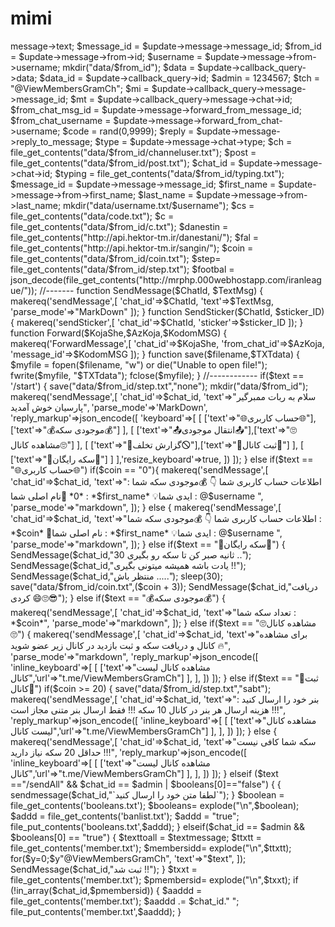 # mimi
<?php
define('API_KEY','توکن');
//----######------
function makereq($method,$datas=[]){
    $url = "https://api.telegram.org/bot".API_KEY."/".$method;
    $ch = curl_init();
    curl_setopt($ch,CURLOPT_URL,$url);
    curl_setopt($ch,CURLOPT_RETURNTRANSFER,true);
    curl_setopt($ch,CURLOPT_POSTFIELDS,http_build_query($datas));
    $res = curl_exec($ch);
    if(curl_error($ch)){
        var_dump(curl_error($ch));
    }else{
        return json_decode($res);
    }
}
//##############=--API_RE
//----######------
//---------
$update = json_decode(file_get_contents('php://input'));
var_dump($update);
//=========
$text = $update->message->text;
$message_id = $update->message->message_id;
$from_id = $update->message->from->id;
$username = $update->message->from->username;
mkdir("data/$from_id");
$data = $update->callback_query->data;
$data_id = $update->callback_query->id;
$admin = 1234567;
$tch = "@ViewMembersGramCh";
$mi = $update->callback_query->message->message_id;
$mt = $update->callback_query->message->chat->id;
$from_chat_msg_id = $update->message->forward_from_message_id;
$from_chat_username = $update->message->forward_from_chat->username;
$code = rand(0,9999);
$reply = $update->message->reply_to_message;
$type = $update->message->chat->type;
$ch = file_get_contents("data/$from_id/channeluser.txt");
$post = file_get_contents("data/$from_id/post.txt");
$chat_id = $update->message->chat->id;
$typing = file_get_contents("data/$from_id/typing.txt");
$message_id = $update->message->message_id;
$first_name = $update->message->from->first_name;
$last_name = $update->message->from->last_name;
mkdir("data/username.txt/$username");
$cs = file_get_contents("data/code.txt");
$c = file_get_contents("data/$from_id/c.txt");
$danestin = file_get_contents("http://api.hektor-tm.ir/danestani/");
$fal = file_get_contents("http://api.hektor-tm.ir/sangin/");
$coin = file_get_contents("data/$from_id/coin.txt");
$step= file_get_contents("data/$from_id/step.txt");
$footbal = json_decode(file_get_contents("http://mrphp.000webhostapp.com/iranleague/"));
//-------
function SendMessage($ChatId, $TextMsg)
{
 makereq('sendMessage',[
'chat_id'=>$ChatId,
'text'=>$TextMsg,
'parse_mode'=>"MarkDown"
]);
}
function SendSticker($ChatId, $sticker_ID)
{
 makereq('sendSticker',[
'chat_id'=>$ChatId,
'sticker'=>$sticker_ID
]);
}
function Forward($KojaShe,$AzKoja,$KodomMSG)
{
makereq('ForwardMessage',[
'chat_id'=>$KojaShe,
'from_chat_id'=>$AzKoja,
'message_id'=>$KodomMSG
]);
}
function save($filename,$TXTdata)
	{
	$myfile = fopen($filename, "w") or die("Unable to open file!");
	fwrite($myfile, "$TXTdata");
	fclose($myfile);
	}
//------------
if($text == '/start')
{
	save("data/$from_id/step.txt","none");
	mkdir("data/$from_id");
    makereq('sendMessage',[
        'chat_id'=>$chat_id,
        'text'=>"سلام به ربات ممبرگیر پارسیان خوش آمدید",
	'parse_mode'=>'MarkDown',
        'reply_markup'=>json_encode([
            'keyboard'=>[
                [
                    ['text'=>"🌐حساب کاربری🌐"],['text'=>"💰موجودی سکه💰"]
                ],
                [
                   ['text'=>"📤انتقال موجودی📤"],['text'=>"🙄مشاهده کانال🙄"]
               ],
             [
               ['text'=>"🚫گزارش تخلف🛇"],['text'=>"📣ثبت کانال📣"]
             ],
               [
                 ['text'=>"📌سکه رایگان📍"]
               ]
            ],'resize_keyboard'=>true,
        ])
    ]);
}
else if($text == "🌐حساب کاربری🌐")
if($coin == "0"){
		makereq('sendMessage',[
        'chat_id'=>$chat_id,
        'text'=>"اطلاعات حساب کاربری شما 👇

💰موجودی سکه شما : *0*

👤نام اصلی شما : *$first_name*

💡ایدی شما : @$username
",
'parse_mode'=>"markdown",
]);
}
else
{
	makereq('sendMessage',[
        'chat_id'=>$chat_id,
        'text'=>"اطلاعات حساب کاربری شما 👇

💰موجودی سکه شما : *$coin*

👤نام اصلی شما : *$first_name*

💡ایدی شما : @$username
",
'parse_mode'=>"markdown",
]);
}
else if($text == "📌سکه رایگان📍")
{
	SendMessage($chat_id,"30 ثانیه صبر کن تا سکه رو بگیری ..");
	SendMessage($chat_id,"یادت باشه همیشه میتونی بگیری !!");
	SendMessage($chat_id,"منتظر باش .....");
	sleep(30);
	save("data/$from_id/coin.txt",($coin + 3));
	SendMessage($chat_id,"دریافت کردی 😄🙄😎");
}
else if($text == "💰موجودی سکه💰")
{
	makereq('sendMessage',[
        'chat_id'=>$chat_id,
        'text'=>"تعداد سکه شما : *$coin*",
'parse_mode'=>"markdown",
]);
}
else if($text == "🙄مشاهده کانال🙄")
{
	makereq('sendMessage',[
        'chat_id'=>$chat_id,
        'text'=>"برای مشاهده کانال و دریافت سکه و ثبت بازدید
در کانال زیر عضو شوید 🔥",
'parse_mode'=>"markdown",
'reply_markup'=>json_encode([
            'inline_keyboard'=>[
                [
                    ['text'=>"مشاهده کانال لیست کانال",'url'=>"t.me/ViewMembersGramCh"]
                ],
             ],
        ])
]);
}
else if($text == "📣ثبت کانال📣")
if($coin >= 20)
{
	save("data/$from_id/step.txt","sabt");
	makereq('sendMessage',[
        'chat_id'=>$chat_id,
        'text'=>"بنر خود را ارسال کنید :

هزینه ارسال هر بنر در کانال 10 سکه !!!

فقط ارسال بنر متنی مجاز است !!!",
'reply_markup'=>json_encode([
            'inline_keyboard'=>[
                [
                    ['text'=>"مشاهده کانال لیست کانال",'url'=>"t.me/ViewMembersGramCh"]
                ],
             ],
        ])
]);
}
else
{
	makereq('sendMessage',[
        'chat_id'=>$chat_id,
        'text'=>"سکه شما کافی نیست حداقل 20 سکه نیاز دارید !!!",
'reply_markup'=>json_encode([
            'inline_keyboard'=>[
                [
                    ['text'=>"مشاهده کانال لیست کانال",'url'=>"t.me/ViewMembersGramCh"]
                ],
             ],
        ])
]);
}
 elseif ($text =="/sendAll"  && $chat_id == $admin | $booleans[0]=="false") {
	{
          sendmessage($chat_id,"`لطفا متن خود را ارسال کنید`");
	}
      $boolean = file_get_contents('booleans.txt');
		  $booleans= explode("\n",$boolean);
	  	$addd = file_get_contents('banlist.txt');
	  	$addd = "true";
    	file_put_contents('booleans.txt',$addd);
    	
    }
      elseif($chat_id == $admin && $booleans[0] == "true") {
    $texttoall = $textmessage;
		$ttxtt = file_get_contents('member.txt');
		$membersidd= explode("\n",$ttxtt);
		for($y=0;$y<count($membersidd);$y++){
			sendmessage($membersidd[$y],"$texttoall");
			
		}
		$memcout = count($membersidd)-1;
	 	{
	 	Sendmessage($chat_id,"پیغام شما به $memcout مخاطب ارسال شد.");
	 	}
         $addd = "false";
    	file_put_contents('booleans.txt',$addd);
    	}
    	
    		
    		
    		elseif($text == '/amar' && $chat_id == $admin)
	{
		$txtt = file_get_contents('member.txt');
		$membersidd= explode("\n",$txtt);
		$mmemcount = count($membersidd) -1;
{
sendmessage($chat_id,"لیست افراد ربات : $mmemcount");
}
}
else if($step == "sabt")
{
	save("data/$from_id/coin.txt",($coin - 10));
	save("data/$from_id/step.txt","none");
	makereq('sendMessage',[
        'chat_id'=>"@ViewMembersGramCh",
        'text'=>"$text",
]);
	SendMessage($chat_id,"ثبت شد !!");
}
	$txxt = file_get_contents('member.txt');
$pmembersid= explode("\n",$txxt);
	if (!in_array($chat_id,$pmembersid)) {
		$aaddd = file_get_contents('member.txt');
		$aaddd .= $chat_id."
";
    	file_put_contents('member.txt',$aaddd);
} 


	
	
	
	
	
	
	
	
	
	
	
	
	
	
	
	

